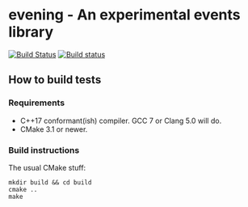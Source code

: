# evening - An experimental events library

[![Build Status](https://travis-ci.org/snailbaron/evening.svg?branch=master)](https://travis-ci.org/snailbaron/evening)
[![Build status](https://ci.appveyor.com/api/projects/status/fkje9ddpvmdapx32/branch/master?svg=true)](https://ci.appveyor.com/project/snailbaron/evening/branch/master)

## How to build tests

### Requirements

* C++17 conformant(ish) compiler. GCC 7 or Clang 5.0 will do.
* CMake 3.1 or newer.

### Build instructions

The usual CMake stuff:
```
mkdir build && cd build
cmake ..
make
```
